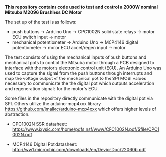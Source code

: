 **This repository contains code used to test and control a 2000W nominal Mitsuba M2096 Brushless DC Motor**

The set up of the test is as follows:
- push buttons -> Arduino Uno -> CPC1002N solid state relays -> motor ECU switch input -> motor
- mechanical potentiometer -> Arduino Uno -> MCP4146 digital potentiometer -> motor ECU accel/regen input -> motor

The test consists of using the mechanical inputs of push buttons and mechanical pots to control the Mitsuba motor through a PCB designed to interface with the motor's electronic control unit (ECU).
An Arduino Uno was used to capture the signal from the push buttons through interrupts and map the voltage output of the mechanical pot to the SPI MOSI values necessary to communicate the the digital pot which outputs acceleration and regeneration signals for the motor's ECU.

Some files in the repository directly communicate with the digital pot via SPI. Others utilize the arduino-mcp4xxx library https://github.com/jmalloc/arduino-mcp4xxx which offers higher levels of abstraction.


- CPC1002N SSR datasheet: https://www.ixysic.com/home/pdfs.nsf/www/CPC1002N.pdf/$file/CPC1002N.pdf

- MCP4146 Digital Pot datasheet: http://ww1.microchip.com/downloads/en/DeviceDoc/22060b.pdf

